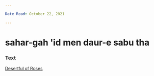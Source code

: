 ```yaml
---

Date Read: October 22, 2021

---
```


# sahar-gah 'id men daur-e sabu tha

### Text
[Desertful of Roses](http://www.columbia.edu/itc/mealac/pritchett/00garden/00c/0070/index_0070.html)

